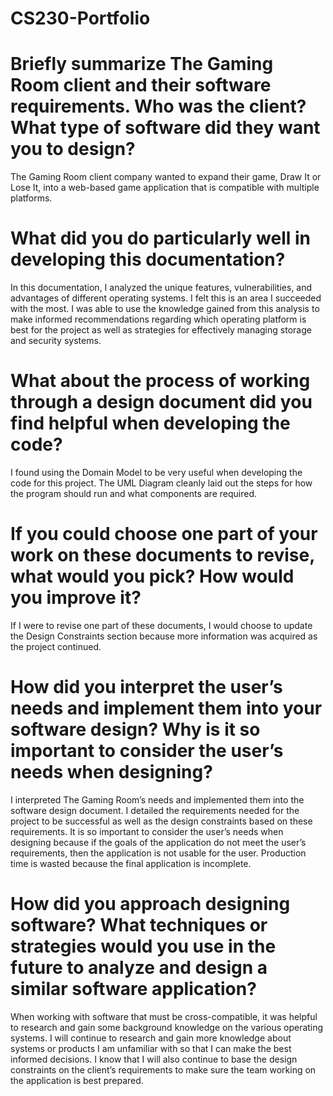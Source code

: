 # CS230-Portfolio

# Briefly summarize The Gaming Room client and their software requirements. Who was the client? What type of software did they want you to design?
The Gaming Room client company wanted to expand their game, Draw It or Lose It, into a web-based game application that is compatible with multiple platforms.

# What did you do particularly well in developing this documentation?
In this documentation, I analyzed the unique features, vulnerabilities, and advantages of different operating systems. I felt this is an area I succeeded with the most. I was able to use the knowledge gained from this analysis to make informed recommendations regarding which operating platform is best for the project as well as strategies for effectively managing storage and security systems.

# What about the process of working through a design document did you find helpful when developing the code?
I found using the Domain Model to be very useful when developing the code for this project. The UML Diagram cleanly laid out the steps for how the program should run and what components are required.

# If you could choose one part of your work on these documents to revise, what would you pick? How would you improve it?
If I were to revise one part of these documents, I would choose to update the Design Constraints section because more information was acquired as the project continued. 

# How did you interpret the user’s needs and implement them into your software design? Why is it so important to consider the user’s needs when designing?
I interpreted The Gaming Room’s needs and implemented them into the software design document. I detailed the requirements needed for the project to be successful as well as the design constraints based on these requirements. It is so important to consider the user’s needs when designing because if the goals of the application do not meet the user’s requirements, then the application is not usable for the user. Production time is wasted because the final application is incomplete.

# How did you approach designing software? What techniques or strategies would you use in the future to analyze and design a similar software application?
When working with software that must be cross-compatible, it was helpful to research and gain some background knowledge on the various operating systems. I will continue to research and gain more knowledge about systems or products I am unfamiliar with so that I can make the best informed decisions. I know that I will also continue to base the design constraints on the client’s requirements to make sure the team working on the application is best prepared.
